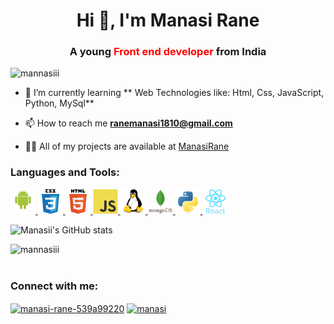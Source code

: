 
<!--
**mannasiii/mannasiii** is a ✨ _special_ ✨ repository because its `README.md` (this file) appears on your GitHub profile.

Here are some ideas to get you started:

- 🔭 I’m currently working on ...
- 🌱 I’m currently learning ...
- 👯 I’m looking to collaborate on ...
- 🤔 I’m looking for help with ...
- 💬 Ask me about ...
- 📫 How to reach me: ...
- 😄 Pronouns: ...
- ⚡ Fun fact: ...
-->
<h1 align="center">Hi 👋, I'm Manasi Rane</h1>
<h3 align="center">A young<span style="color: red;"> Front end developer  </span>  from India </h3>
<p align="left"> <img src="https://komarev.com/ghpvc/?username=mannasiii&label=Profile%20views&color=0e75b6&style=flat"
        alt="mannasiii" /> </p>

- 🌱 I’m currently learning ** Web Technologies like: Html, Css, JavaScript, Python, MySql**

- 📫 How to reach me **ranemanasi1810@gmail.com**

- 👨‍💻 All of my projects are available at [ManasiRane](https://github.com/mannasiii)

<h3 align="left">Languages and Tools:</h3>
<p align="left">
    <a href="https://developer.android.com" target="_blank" rel="noreferrer">
        <img src="https://raw.githubusercontent.com/devicons/devicon/master/icons/android/android-original-wordmark.svg"
            alt="android" width="40" height="40" />
    </a> <a href="https://www.w3schools.com/css/" target="_blank" rel="noreferrer"> <img
            src="https://raw.githubusercontent.com/devicons/devicon/master/icons/css3/css3-original-wordmark.svg"
            alt="css3" width="40" height="40" /> </a>
    <a href="https://www.w3.org/html/" target="_blank" rel="noreferrer">
        <img src="https://raw.githubusercontent.com/devicons/devicon/master/icons/html5/html5-original-wordmark.svg"
            alt="html5" width="40" height="40" />
    </a> <a href="https://developer.mozilla.org/en-US/docs/Web/JavaScript" target="_blank" rel="noreferrer">
        <img src="https://raw.githubusercontent.com/devicons/devicon/master/icons/javascript/javascript-original.svg"
            alt="javascript" width="40" height="40" /> </a> <a href="https://www.linux.org/" target="_blank"
        rel="noreferrer"> <img
            src="https://raw.githubusercontent.com/devicons/devicon/master/icons/linux/linux-original.svg" alt="linux"
            width="40" height="40" /> </a> <a href="https://www.mongodb.com/" target="_blank" rel="noreferrer"> <img
            src="https://raw.githubusercontent.com/devicons/devicon/master/icons/mongodb/mongodb-original-wordmark.svg"
            alt="mongodb" width="40" height="40" /> </a> <a href="https://www.python.org" target="_blank"
        rel="noreferrer"> <img
            src="https://raw.githubusercontent.com/devicons/devicon/master/icons/python/python-original.svg"
            alt="python" width="40" height="40" /> </a> <a href="https://reactjs.org/" target="_blank" rel="noreferrer">
        <img src="https://raw.githubusercontent.com/devicons/devicon/master/icons/react/react-original-wordmark.svg"
            alt="react" width="40" height="40" /> </a>
</p>



![Manasii's GitHub
stats](https://github-readme-stats.vercel.app/api?username=mannasiii&show_icons=true&theme=radical&count_private=true)


<p><img align="left"
        src="https://github-readme-stats.vercel.app/api/top-langs?username=mannasiii&show_icons=true&locale=en&layout=compact"
        alt="mannasiii" /></p>



<br><br>
<h3 align="left">Connect with me:</h3>
<p align="left">
    <a href="https://www.linkedin.com/in/manasi-rane-539a99220/" target="blank"><img align="center"
            src="https://raw.githubusercontent.com/rahuldkjain/github-profile-readme-generator/master/src/images/icons/Social/linked-in-alt.svg"
            alt="manasi-rane-539a99220" height="30" width="40" /></a>
    <a href="https://www.instagram.com/_.sunshinnee._?utm_source=ig_web_button_share_sheet&igsh=ZDNlZDc0MzIxNw=="
        target="blank"><img align="center"
            src="https://raw.githubusercontent.com/rahuldkjain/github-profile-readme-generator/master/src/images/icons/Social/instagram.svg"
            alt="manasi" height="30" width="40" /></a>
</p>
